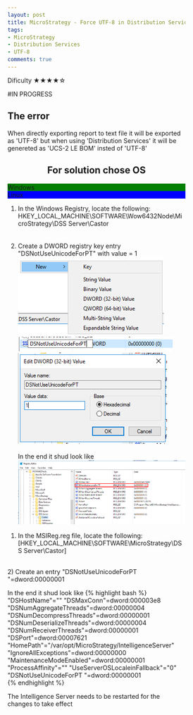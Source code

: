 ```yaml
---
layout: post
title: MicroStrategy - Force UTF-8 in Distribution Services
tags:
- MicroStrategy
- Distribution Services
- UTF-8
comments: true
---
```

Dificulty ★★★★☆

#IN PROGRESS


## The error

When directly exporting report to text file it will be exported as 'UTF-8' but when using 'Distribution Services' it will be genereted as 'UCS-2 LE BOM' insted of 'UTF-8'


<head>
<meta name="viewport" content="width=device-width, initial-scale=1">
<style>
* {
  box-sizing: border-box;
}

body {
  margin: 0;
  font-family: Arial, Helvetica, sans-serif;
}

/* The grid: 2 equal columns that floats next to each other */
.column {
  float: left;
  width: 50%;
  padding: 50px;
  text-align: center;
  font-size: 25px;
  cursor: pointer;
  color: white;
}

/* Clear floats after the columns */
.row:after {
  content: "";
  display: table;
  clear: both;
}

</style>
</head>
<body>

<div style="text-align:center">
  <h2>For solution chose OS</h2>
</div>

<!-- Three columns -->
<div class="row">
  <div class="column" onclick="openTab('b1');" style="background:green;">
    Windows
  </div>
  <div class="column" onclick="openTab('b2');" style="background:blue;">
    Linux
  </div>
</div>

<!-- Full-width columns: (hidden by default) -->
<div id="b1" class="containerTab">

    
    
    
1) In the Windows Registry, locate the following: HKEY_LOCAL_MACHINE\SOFTWARE\Wow6432Node\MicroStrategy\DSS Server\Castor\
<br /><br />
2) Create a DWORD registry key entry "DSNotUseUnicodeForPT" with value = 1 <br /> 
![DSNotUseUnicodeForPT00](/img/20220205_0009/DSNotUseUnicodeForPT00.png)  <br /> 
![DSNotUseUnicodeForPT01](/img/20220205_0009/DSNotUseUnicodeForPT01.png)  <br /> 
![DSNotUseUnicodeForPT01](/img/20220205_0009/DSNotUseUnicodeForPT02.png)  <br /> 
    <br /> 
In the end it shud look like   <br /> 
![DSNotUseUnicodeForPT](/img/20220205_0009/DSNotUseUnicodeForPT.png)

  
</div>

<div id="b2" class="containerTab" >
  <p>
    
    
    
1) In the MSIReg.reg file, locate the following: [HKEY_LOCAL_MACHINE\SOFTWARE\MicroStrategy\DSS Server\Castor] <br /> 
<br />
2) Create an entry "DSNotUseUnicodeForPT "=dword:00000001 <br /> 

In the end it shud look like
{% highlight bash %}
"DSHostName"=""
"DSMaxConn"=dword:000003e8
"DSNumAggregateThreads"=dword:00000004
"DSNumDecompressThreads"=dword:00000001
"DSNumDeserializeThreads"=dword:00000004
"DSNumReceiverThreads"=dword:00000001
"DSPort"=dword:00007621
"HomePath"="/var/opt/MicroStrategy/IntelligenceServer"
"IgnoreAllExceptions"=dword:00000000
"MaintenanceModeEnabled"=dword:00000001
"ProcessAffinity"=""
"UseServerOSLocaleinFallback"="0"
"DSNotUseUnicodeForPT "=dword:00000001    
{% endhighlight %}
    
    
    
  </p>
</div>

<p> The Intelligence Server needs to be restarted for the changes to take effect </p>

<script>
function openTab(tabName) {
  var i, x;
  x = document.getElementsByClassName("containerTab");
  for (i = 0; i < x.length; i++) {
    x[i].style.display = "none";
  }
  document.getElementById(tabName).style.display = "block";
}
</script>

</body>


